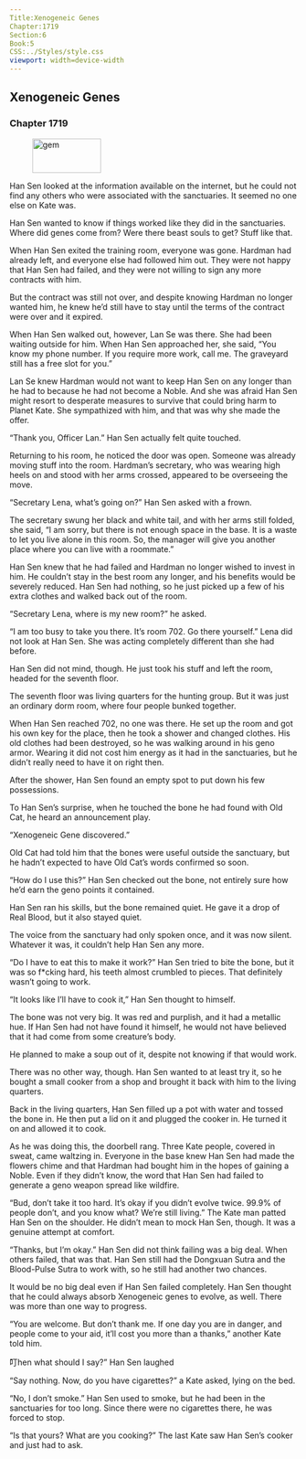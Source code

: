 ```yaml
---
Title:Xenogeneic Genes 
Chapter:1719 
Section:6 
Book:5 
CSS:../Styles/style.css 
viewport: width=device-width
---
```

  
## Xenogeneic Genes
### Chapter 1719
  
<figure>
	<img src="../Images/gem.gif" alt="gem" id="gem" width="120" height="60" />
</figure>
  

  
Han Sen looked at the information available on the internet, but he could not find any others who were associated with the sanctuaries. It seemed no one else on Kate was.

Han Sen wanted to know if things worked like they did in the sanctuaries. Where did genes come from? Were there beast souls to get? Stuff like that.

When Han Sen exited the training room, everyone was gone. Hardman had already left, and everyone else had followed him out. They were not happy that Han Sen had failed, and they were not willing to sign any more contracts with him.

But the contract was still not over, and despite knowing Hardman no longer wanted him, he knew he’d still have to stay until the terms of the contract were over and it expired.

When Han Sen walked out, however, Lan Se was there. She had been waiting outside for him. When Han Sen approached her, she said, “You know my phone number. If you require more work, call me. The graveyard still has a free slot for you.”

Lan Se knew Hardman would not want to keep Han Sen on any longer than he had to because he had not become a Noble. And she was afraid Han Sen might resort to desperate measures to survive that could bring harm to Planet Kate. She sympathized with him, and that was why she made the offer.

“Thank you, Officer Lan.” Han Sen actually felt quite touched.

Returning to his room, he noticed the door was open. Someone was already moving stuff into the room. Hardman’s secretary, who was wearing high heels on and stood with her arms crossed, appeared to be overseeing the move.

“Secretary Lena, what’s going on?” Han Sen asked with a frown.

The secretary swung her black and white tail, and with her arms still folded, she said, “I am sorry, but there is not enough space in the base. It is a waste to let you live alone in this room. So, the manager will give you another place where you can live with a roommate.”

Han Sen knew that he had failed and Hardman no longer wished to invest in him. He couldn’t stay in the best room any longer, and his benefits would be severely reduced. Han Sen had nothing, so he just picked up a few of his extra clothes and walked back out of the room.

“Secretary Lena, where is my new room?” he asked.

“I am too busy to take you there. It’s room 702. Go there yourself.” Lena did not look at Han Sen. She was acting completely different than she had before.

Han Sen did not mind, though. He just took his stuff and left the room, headed for the seventh floor.

The seventh floor was living quarters for the hunting group. But it was just an ordinary dorm room, where four people bunked together.

When Han Sen reached 702, no one was there. He set up the room and got his own key for the place, then he took a shower and changed clothes. His old clothes had been destroyed, so he was walking around in his geno armor. Wearing it did not cost him energy as it had in the sanctuaries, but he didn’t really need to have it on right then.

After the shower, Han Sen found an empty spot to put down his few possessions.

To Han Sen’s surprise, when he touched the bone he had found with Old Cat, he heard an announcement play.

“Xenogeneic Gene discovered.”

Old Cat had told him that the bones were useful outside the sanctuary, but he hadn’t expected to have Old Cat’s words confirmed so soon.

“How do I use this?” Han Sen checked out the bone, not entirely sure how he’d earn the geno points it contained.

Han Sen ran his skills, but the bone remained quiet. He gave it a drop of Real Blood, but it also stayed quiet.

The voice from the sanctuary had only spoken once, and it was now silent. Whatever it was, it couldn’t help Han Sen any more.

“Do I have to eat this to make it work?” Han Sen tried to bite the bone, but it was so f*cking hard, his teeth almost crumbled to pieces. That definitely wasn’t going to work.

“It looks like I’ll have to cook it,” Han Sen thought to himself.

The bone was not very big. It was red and purplish, and it had a metallic hue. If Han Sen had not have found it himself, he would not have believed that it had come from some creature’s body.

He planned to make a soup out of it, despite not knowing if that would work.

There was no other way, though. Han Sen wanted to at least try it, so he bought a small cooker from a shop and brought it back with him to the living quarters.

Back in the living quarters, Han Sen filled up a pot with water and tossed the bone in. He then put a lid on it and plugged the cooker in. He turned it on and allowed it to cook.

As he was doing this, the doorbell rang. Three Kate people, covered in sweat, came waltzing in. Everyone in the base knew Han Sen had made the flowers chime and that Hardman had bought him in the hopes of gaining a Noble. Even if they didn’t know, the word that Han Sen had failed to generate a geno weapon spread like wildfire.

“Bud, don’t take it too hard. It’s okay if you didn’t evolve twice. 99.9% of people don’t, and you know what? We’re still living.” The Kate man patted Han Sen on the shoulder. He didn’t mean to mock Han Sen, though. It was a genuine attempt at comfort.

“Thanks, but I’m okay.” Han Sen did not think failing was a big deal. When others failed, that was that. Han Sen still had the Dongxuan Sutra and the Blood-Pulse Sutra to work with, so he still had another two chances.

It would be no big deal even if Han Sen failed completely. Han Sen thought that he could always absorb Xenogeneic genes to evolve, as well. There was more than one way to progress.

“You are welcome. But don’t thank me. If one day you are in danger, and people come to your aid, it’ll cost you more than a thanks,” another Kate told him.

叮hen what should I say?” Han Sen laughed

“Say nothing. Now, do you have cigarettes?” a Kate asked, lying on the bed.

“No, I don’t smoke.” Han Sen used to smoke, but he had been in the sanctuaries for too long. Since there were no cigarettes there, he was forced to stop.

“Is that yours? What are you cooking?” The last Kate saw Han Sen’s cooker and just had to ask.